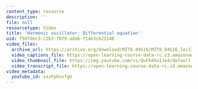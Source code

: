```yaml
---
content_type: resource
description: ''
file: null
resourcetype: Video
title: 'Harmonic oscillator: Differential equation'
uid: f9d7dec3-c2b3-7079-adab-f14e3c621148
video_files:
  archive_url: https://archive.org/download/MIT8.04S16/MIT8_04S16_lec13_s4_300k.mp4
  video_captions_file: https://open-learning-course-data-rc.s3.amazonaws.com/8-04-quantum-physics-i-spring-2016/38095c1d192459dc95d4ec3c8512d922_sxzFpOsvfgU.vtt
  video_thumbnail_file: https://img.youtube.com/vi/QuFk0XsIJe4/default.jpg
  video_transcript_file: https://open-learning-course-data-rc.s3.amazonaws.com/8-04-quantum-physics-i-spring-2016/51fa2f3d297e2a72e329b582e9f7a2c8_sxzFpOsvfgU.pdf
video_metadata:
  youtube_id: sxzFpOsvfgU
---
```


